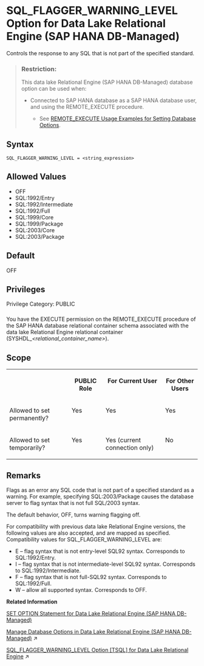 <!-- loio63825e7a03534b5ca6f606ebf42ff67b -->

# SQL\_FLAGGER\_WARNING\_LEVEL Option for Data Lake Relational Engine \(SAP HANA DB-Managed\)

Controls the response to any SQL that is not part of the specified standard.



> ### Restriction:  
> This data lake Relational Engine \(SAP HANA DB-Managed\) database option can be used when:
> 
> -   Connected to SAP HANA database as a SAP HANA database user, and using the REMOTE\_EXECUTE procedure.
> 
>     -   See [REMOTE\_EXECUTE Usage Examples for Setting Database Options](remote-execute-usage-examples-for-setting-database-options-0023bea.md).



<a name="loio63825e7a03534b5ca6f606ebf42ff67b__section_cmv_stz_lrb"/>

## Syntax

```
SQL_FLAGGER_WARNING_LEVEL = <string_expression>
```



<a name="loio63825e7a03534b5ca6f606ebf42ff67b__section_zpq_ttz_lrb"/>

## Allowed Values

-   OFF
-   SQL:1992/Entry
-   SQL:1992/Intermediate
-   SQL:1992/Full
-   SQL:1999/Core
-   SQL:1999/Package
-   SQL:2003/Core
-   SQL:2003/Package



<a name="loio63825e7a03534b5ca6f606ebf42ff67b__section_eqk_5tz_lrb"/>

## Default

OFF



<a name="loio63825e7a03534b5ca6f606ebf42ff67b__section_e55_55b_dxb"/>

## Privileges

Privilege Category: PUBLIC



### 

You have the EXECUTE permission on the REMOTE\_EXECUTE procedure of the SAP HANA database relational container schema associated with the data lake Relational Engine relational container \(SYSHDL\_*<relational\_container\_name\>*\).



<a name="loio63825e7a03534b5ca6f606ebf42ff67b__section_rlc_vtz_lrb"/>

## Scope


<table>
<tr>
<th valign="top">

 



</th>
<th valign="top">

PUBLIC Role



</th>
<th valign="top">

For Current User



</th>
<th valign="top">

For Other Users



</th>
</tr>
<tr>
<td valign="top">

Allowed to set permanently?



</td>
<td valign="top">

Yes



</td>
<td valign="top">

Yes



</td>
<td valign="top">

Yes



</td>
</tr>
<tr>
<td valign="top">

Allowed to set temporarily?



</td>
<td valign="top">

Yes



</td>
<td valign="top">

Yes \(current connection only\)



</td>
<td valign="top">

No



</td>
</tr>
</table>



<a name="loio63825e7a03534b5ca6f606ebf42ff67b__section_pmx_vtz_lrb"/>

## Remarks

Flags as an error any SQL code that is not part of a specified standard as a warning. For example, specifying SQL:2003/Package causes the database server to flag syntax that is not full SQL/2003 syntax.

The default behavior, OFF, turns warning flagging off.

For compatibility with previous data lake Relational Engine versions, the following values are also accepted, and are mapped as specified. Compatibility values for SQL\_FLAGGER\_WARNING\_LEVEL are:

-   E – flag syntax that is not entry-level SQL92 syntax. Corresponds to SQL:1992/Entry.
-   I – flag syntax that is not intermediate-level SQL92 syntax. Corresponds to SQL:1992/Intermediate.
-   F – flag syntax that is not full-SQL92 syntax. Corresponds to SQL:1992/Full.
-   W – allow all supported syntax. Corresponds to OFF.

**Related Information**  


[SET OPTION Statement for Data Lake Relational Engine \(SAP HANA DB-Managed\)](../030-sql-statements/set-option-statement-for-data-lake-relational-engine-sap-hana-db-managed-84a37a4.md "Changes options that affect the behavior of the database and its compatibility with Transact-SQL. Setting the value of an option can change the behavior for all users or an individual user, in either a temporary or permanent scope.")

[Manage Database Options in Data Lake Relational Engine (SAP HANA DB-Managed)](https://help.sap.com/viewer/9220e7fec0fe4503b5c5a6e21d584e63/2023_1_QRC/en-US/964f12eb2961478b8205f5bfd8ee2ec6.html "Data lake Relational Engine database options are configurable settings that change the way the data lake Relational Engine database behaves or performs.") :arrow_upper_right:

[SQL_FLAGGER_WARNING_LEVEL Option [TSQL] for Data Lake Relational Engine](https://help.sap.com/viewer/19b3964099384f178ad08f2d348232a9/2023_1_QRC/en-US/a6569c9384f210158c51a77b49a3bc20.html "Controls the response to any SQL that is not part of the specified standard.") :arrow_upper_right:

